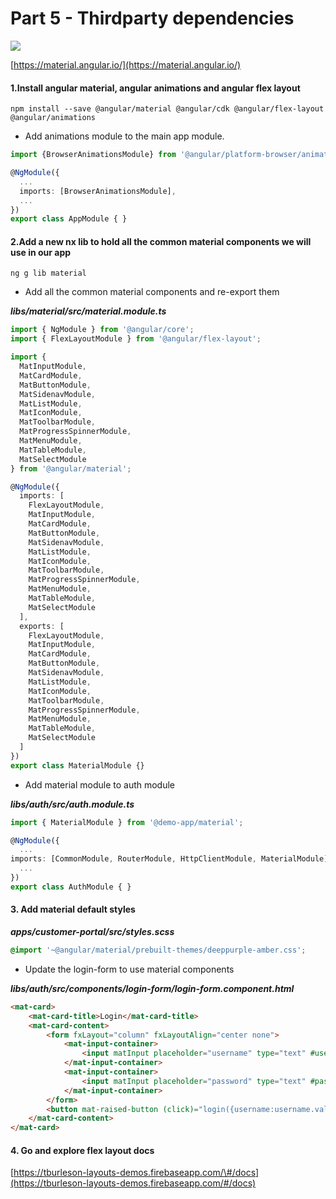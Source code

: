 # Part 5 - Thirdparty dependencies

![](/assets/material-site.png)

[https://material.angular.io/](https://material.angular.io/)

#### 1.Install angular material, angular animations and angular flex layout

```
npm install --save @angular/material @angular/cdk @angular/flex-layout @angular/animations
```

* Add animations module to the main app module.

```ts
import {BrowserAnimationsModule} from '@angular/platform-browser/animations';

@NgModule({
  ...
  imports: [BrowserAnimationsModule],
  ...
})
export class AppModule { }
```

#### 2.Add a new nx lib to hold all the common material components we will use in our app

```
ng g lib material
```

* Add all the common material components and re-export them

_**libs/material/src/material.module.ts**_

```ts
import { NgModule } from '@angular/core';
import { FlexLayoutModule } from '@angular/flex-layout';

import {
  MatInputModule,
  MatCardModule,
  MatButtonModule,
  MatSidenavModule,
  MatListModule,
  MatIconModule,
  MatToolbarModule,
  MatProgressSpinnerModule,
  MatMenuModule,
  MatTableModule,
  MatSelectModule
} from '@angular/material';

@NgModule({
  imports: [
    FlexLayoutModule,
    MatInputModule,
    MatCardModule,
    MatButtonModule,
    MatSidenavModule,
    MatListModule,
    MatIconModule,
    MatToolbarModule,
    MatProgressSpinnerModule,
    MatMenuModule,
    MatTableModule,
    MatSelectModule
  ],
  exports: [
    FlexLayoutModule,
    MatInputModule,
    MatCardModule,
    MatButtonModule,
    MatSidenavModule,
    MatListModule,
    MatIconModule,
    MatToolbarModule,
    MatProgressSpinnerModule,
    MatMenuModule,
    MatTableModule,
    MatSelectModule
  ]
})
export class MaterialModule {}

```

* Add material module to auth module

_**libs/auth/src/auth.module.ts**_

```ts
import { MaterialModule } from '@demo-app/material';

@NgModule({
  ...
imports: [CommonModule, RouterModule, HttpClientModule, MaterialModule],
  ...
})
export class AuthModule { }
```

#### 3. Add material default styles

_**apps/customer-portal/src/styles.scss**_

```css
@import '~@angular/material/prebuilt-themes/deeppurple-amber.css';
```

* Update the login-form to use material components

_**libs/auth/src/components/login-form/login-form.component.html**_

```html
<mat-card>
    <mat-card-title>Login</mat-card-title>
    <mat-card-content>
        <form fxLayout="column" fxLayoutAlign="center none">
            <mat-input-container>
                <input matInput placeholder="username" type="text" #username>
            </mat-input-container>
            <mat-input-container>
                <input matInput placeholder="password" type="text" #password>
            </mat-input-container>
        </form>
        <button mat-raised-button (click)="login({username:username.value, password:password.value})">login</button>
    </mat-card-content>
</mat-card>
```

#### 4. Go and explore flex layout docs

[https://tburleson-layouts-demos.firebaseapp.com/\#/docs](https://tburleson-layouts-demos.firebaseapp.com/#/docs)

